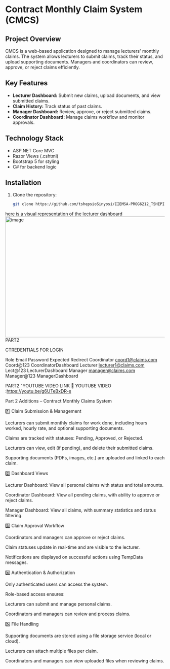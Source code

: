 # Contract Monthly Claim System (CMCS)

## Project Overview
CMCS is a web-based application designed to manage lecturers' monthly claims. The system allows lecturers to submit claims, track their status, and upload supporting documents. Managers and coordinators can review, approve, or reject claims efficiently.

## Key Features
- **Lecturer Dashboard:** Submit new claims, upload documents, and view submitted claims.
- **Claim History:** Track status of past claims.
- **Manager Dashboard:** Review, approve, or reject submitted claims.
- **Coordinator Dashboard:** Manage claims workflow and monitor approvals.

## Technology Stack
- ASP.NET Core MVC
- Razor Views (.cshtml)
- Bootstrap 5 for styling
- C# for backend logic

## Installation
1. Clone the repository:
   ```bash
   git clone https://github.com/tshepsioSinyosi/IIEMSA-PROG6212_TSHEPISOSINYOSI-PART1.git
here is a visual representation of the lecturer dashboard <img width="900" height="381" alt="image" src="https://github.com/user-attachments/assets/b033edb3-0f57-4669-aaa1-bc31c4228a40" />
PART2


CTREDENTIALS FOR LOGIN 


Role	Email	Password	Expected Redirect
Coordinator	coord1@claims.com	Coord@123	CoordinatorDashboard
Lecturer	lecturer1@claims.com	Lect@123	LecturerDashboard
Manager	manager@claims.com	Manager@123	ManagerDashboard

PART2 "YOUTUBE VIDEO LINK
	YOUTUBE VIDEO :https://youtu.be/g6UTeBxDR-s


Part 2 Additions – Contract Monthly Claims System



1️⃣ Claim Submission & Management

Lecturers can submit monthly claims for work done, including hours worked, hourly rate, and optional supporting documents.

Claims are tracked with statuses: Pending, Approved, or Rejected.

Lecturers can view, edit (if pending), and delete their submitted claims.

Supporting documents (PDFs, images, etc.) are uploaded and linked to each claim.

2️⃣ Dashboard Views

Lecturer Dashboard: View all personal claims with status and total amounts.

Coordinator Dashboard: View all pending claims, with ability to approve or reject claims.

Manager Dashboard: View all claims, with summary statistics and status filtering.

3️⃣ Claim Approval Workflow

Coordinators and managers can approve or reject claims.

Claim statuses update in real-time and are visible to the lecturer.

Notifications are displayed on successful actions using TempData messages.

4️⃣ Authentication & Authorization

Only authenticated users can access the system.

Role-based access ensures:

Lecturers can submit and manage personal claims.

Coordinators and managers can review and process claims.

5️⃣ File Handling

Supporting documents are stored using a file storage service (local or cloud).

Lecturers can attach multiple files per claim.

Coordinators and managers can view uploaded files when reviewing claims.


